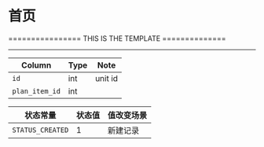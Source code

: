 # 首页

================ THIS IS THE TEMPLATE ==============

---------------------------------------------------------------------------
Column | Type | Note
--------|----------|-------
`id` | int | unit id
`plan_item_id` | int |

状态常量 | 状态值 | 值改变场景
--------|----------|-------
`STATUS_CREATED` | 1 | 新建记录

